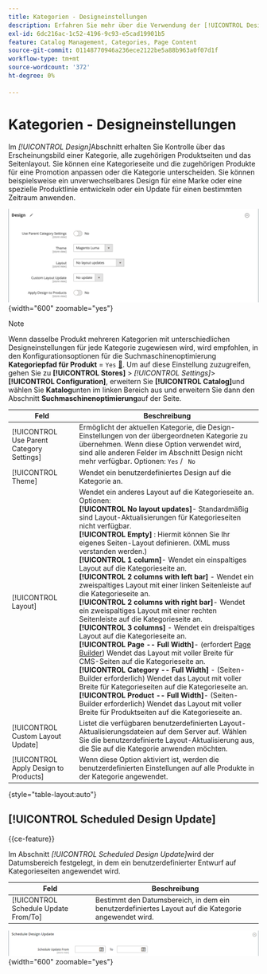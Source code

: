 ```yaml
---
title: Kategorien - Designeinstellungen
description: Erfahren Sie mehr über die Verwendung der [!UICONTROL Design]-Einstellungen zum Definieren des Aussehens einer Kategorie, aller zugehörigen Produktseiten und des Seiten-Layouts.
exl-id: 6dc216ac-1c52-4196-9c93-e5cad19901b5
feature: Catalog Management, Categories, Page Content
source-git-commit: 01148770946a236ece2122be5a88b963a0f07d1f
workflow-type: tm+mt
source-wordcount: '372'
ht-degree: 0%

---
```


# Kategorien - Designeinstellungen

Im _[!UICONTROL Design]_&#x200B;Abschnitt erhalten Sie Kontrolle über das Erscheinungsbild einer Kategorie, alle zugehörigen Produktseiten und das Seitenlayout. Sie können eine Kategorieseite und die zugehörigen Produkte für eine Promotion anpassen oder die Kategorie unterscheiden. Sie können beispielsweise ein unverwechselbares Design für eine Marke oder eine spezielle Produktlinie entwickeln oder ein Update für einen bestimmten Zeitraum anwenden.

![Design-Einstellungen für eine Kategorie](./assets/category-design.png){width="600" zoomable="yes"}

>[!NOTE]
>
>Wenn dasselbe Produkt mehreren Kategorien mit unterschiedlichen Designeinstellungen für jede Kategorie zugewiesen wird, wird empfohlen, in den Konfigurationsoptionen für die Suchmaschinenoptimierung **Kategoriepfad für Produkt** = `Yes` [&#128279;](../configuration-reference/catalog/catalog.md#search-engine-optimization). Um auf diese Einstellung zuzugreifen, gehen Sie zu **[!UICONTROL Stores]** > _[!UICONTROL Settings]_>**[!UICONTROL Configuration]**, erweitern Sie **[!UICONTROL Catalog]**&#x200B;und wählen Sie **Katalog**&#x200B;unten im linken Bereich aus und erweitern Sie dann den Abschnitt **Suchmaschinenoptimierung**&#x200B;auf der Seite.

| Feld | Beschreibung |
|--- |--- |
| [!UICONTROL Use Parent Category Settings] | Ermöglicht der aktuellen Kategorie, die Design-Einstellungen von der übergeordneten Kategorie zu übernehmen. Wenn diese Option verwendet wird, sind alle anderen Felder im Abschnitt Design nicht mehr verfügbar. Optionen: `Yes` / ` No` |
| [!UICONTROL Theme] | Wendet ein benutzerdefiniertes Design auf die Kategorie an. |
| [!UICONTROL Layout] | Wendet ein anderes Layout auf die Kategorieseite an. Optionen: <br/>**[!UICONTROL No layout updates]**- Standardmäßig sind Layout-Aktualisierungen für Kategorieseiten nicht verfügbar.<br/>**[!UICONTROL Empty]** : Hiermit können Sie Ihr eigenes Seiten-Layout definieren. (XML muss verstanden werden.) <br/>**[!UICONTROL 1 column]**- Wendet ein einspaltiges Layout auf die Kategorieseite an.<br/>**[!UICONTROL 2 columns with left bar]** - Wendet ein zweispaltiges Layout mit einer linken Seitenleiste auf die Kategorieseite an. <br/>**[!UICONTROL 2 columns with right bar]**- Wendet ein zweispaltiges Layout mit einer rechten Seitenleiste auf die Kategorieseite an.<br/>**[!UICONTROL 3 columns]** - Wendet ein dreispaltiges Layout auf die Kategorieseite an.<br/>**[!UICONTROL Page -- Full Width]**- (erfordert [Page Builder](../page-builder/introduction.md)) Wendet das Layout mit voller Breite für CMS-Seiten auf die Kategorieseite an.<br/>**[!UICONTROL Category -- Full Width]** - (Seiten-Builder erforderlich) Wendet das Layout mit voller Breite für Kategorieseiten auf die Kategorieseite an. <br/>**[!UICONTROL Product -- Full Width]**- (Seiten-Builder erforderlich) Wendet das Layout mit voller Breite für Produktseiten auf die Kategorieseite an. |
| [!UICONTROL Custom Layout Update] | Listet die verfügbaren benutzerdefinierten Layout-Aktualisierungsdateien auf dem Server auf. Wählen Sie die benutzerdefinierte Layout-Aktualisierung aus, die Sie auf die Kategorie anwenden möchten. |
| [!UICONTROL Apply Design to Products] | Wenn diese Option aktiviert ist, werden die benutzerdefinierten Einstellungen auf alle Produkte in der Kategorie angewendet. |

{style="table-layout:auto"}

## [!UICONTROL Scheduled Design Update]

{{ce-feature}}

Im Abschnitt _[!UICONTROL Scheduled Design Update]_&#x200B;wird der Datumsbereich festgelegt, in dem ein benutzerdefinierter Entwurf auf Kategorieseiten angewendet wird.

| Feld | Beschreibung |
|--- |--- |
| [!UICONTROL Schedule Update From/To] | Bestimmt den Datumsbereich, in dem ein benutzerdefiniertes Layout auf die Kategorie angewendet wird. |

![Geplante Design-Aktualisierung](./assets/category-scheduled-design-update.png){width="600" zoomable="yes"}
